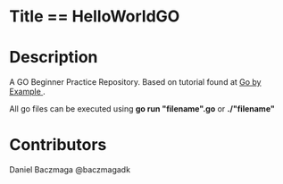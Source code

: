 # Title == HelloWorldGO

# Description
A GO Beginner Practice Repository. Based on tutorial found at <a href="https://gobyexample.com"> Go by Example </a>.

All go files can be executed using <b>go run "filename".go</b> or <b>./"filename"</b>

# Contributors
Daniel Baczmaga @baczmagadk
